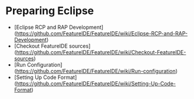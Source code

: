 # Preparing Eclipse

* [Eclipse RCP and RAP Development] (https://github.com/FeatureIDE/FeatureIDE/wiki/Eclipse-RCP-and-RAP-Development)
* [Checkout FeatureIDE sources] (https://github.com/FeatureIDE/FeatureIDE/wiki/Checkout-FeatureIDE-sources)
* [Run Configuration] (https://github.com/FeatureIDE/FeatureIDE/wiki/Run-configuration)
* [Setting Up Code Format] (https://github.com/FeatureIDE/FeatureIDE/wiki/Setting-Up-Code-Format)
